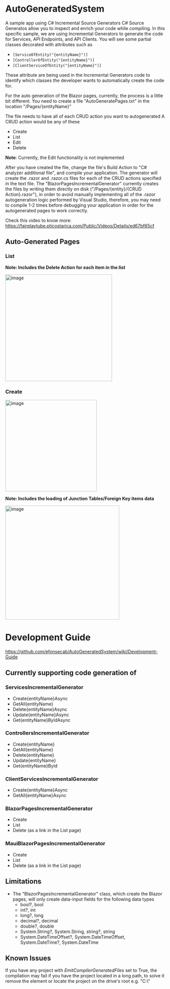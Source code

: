 # AutoGeneratedSystem
A sample app using C# Incremental Source Generators
C# Source Generatos allow you to inspect and enrich your code while compiling.
In this specific sample, we are using Incremental Generators to generate the code for Services, API Endpoints, and API Clients.
You will see some partial classes decorated with attributes such as
* `[ServiceOfEntity("{entityName}")]`
* `[ControllerOfEntity("{entityName}")]`
* `[ClientServiceOfEntity("{entityName}")]`

These attribute are being used in the Incremental Generators code to identify which classes the developer wants to automatically create the code for.

For the auto generation of the Blazor pages, currently, the process is a little bit different.
You need to create a file "AutoGeneratePages.txt" in the location
"/Pages/{entityName}"

The file needs to have all of each CRUD action you want to autogenerated
A CRUD action would be any of these
* Create
* List
* Edit
* Delete

**Note**: Currently, the Edit functionality is not implemented

After you have created the file, change the file's Build Action to "C# analyzer additional file", and compile your application.
The generator will create the .razor and .razor.cs files for each of the CRUD actions specified in the text file.
The "BlazorPagesIncrementalGenerator" currently creates the files by writing them directly on disk ("/Pages/{entity}/{CRUD Action}.razor"), in order to avoid manually implementing all of the .razor autogeneration logic performed by Visual Studio, therefore, you may need to compile 1-2 times before debugging your application in order for the
autogenerated pages to work correctly.

Check this video to know more:
https://fairplaytube.pticostarica.com/Public/Videos/Details/ed67bf65cf

## Auto-Generated Pages
### List

**Note: Includes the Delete Action for each item in the list**

<img width="336" alt="image" src="https://user-images.githubusercontent.com/3481899/163571226-701d54dd-14d4-48d4-8b54-b621832f11dd.png">

### Create
<img width="288" alt="image" src="https://user-images.githubusercontent.com/3481899/163571419-23222091-5305-4720-8080-20afd93c3332.png">

**Note: Includes the loading of Junction Tables/Foreign Key items data**

<img width="359" alt="image" src="https://user-images.githubusercontent.com/3481899/163571746-72e56f0d-10eb-42a0-898c-7b1f001c53f4.png">

# Development Guide
https://github.com/efonsecab/AutoGeneratedSystem/wiki/Development-Guide

## Currently supporting code generation of
### ServicesIncrementalGenerator
* Create{entityName}Async
* GetAll{entityName}
* Delete{entityName}Async
* Update{entityName}Async
* Get{entityName}ByIdAsync

### ControllersIncrementalGenerator
* Create{entityName}
* GetAll{entityName}
* Delete{entityName}
* Update{entityName}
* Get{entityName}ById

### ClientServicesIncrementalGenerator
* Create{entityName}Async
* GetAll{entityName}Async

### BlazorPagesIncrementalGenerator
* Create
* List
* Delete (as a link in the List page)

### MauiBlazorPagesIncrementalGenerator
* Create
* List
* Delete (as a link in the List page)

## Limitations
* The "BlazorPagesIncrementalGenerator" class, which create the Blazor pages, will only create data-input fields for the following data types
  * bool?, bool
  * int?, int
  * long?, long
  * decimal?, decimal
  * double?, double
  * System.String?, System.String, string?, string
  * System.DateTimeOffset?, System.DateTimeOffset, System.DateTime?, System.DateTime

## Known Issues
If you have any project with *EmitCompilerGeneratedFiles* set to True, the compilation may fail if you have the project located in a long path, to solve it remove the element or locate the project on the drive's root e.g. "C:\\"
